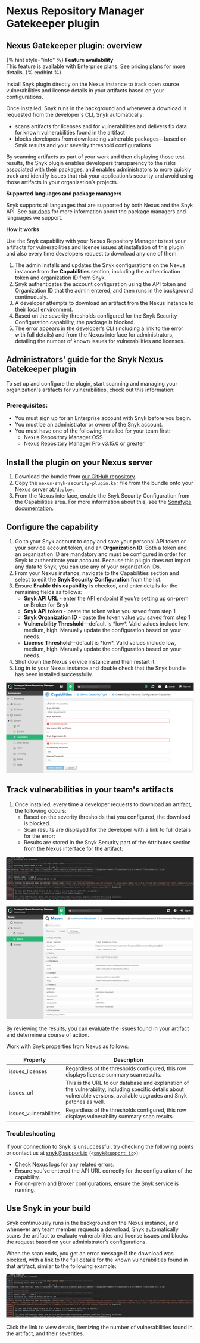 # Nexus Repository Manager Gatekeeper plugin

## **Nexus Gatekeeper plugin: overview**

{% hint style="info" %}
**Feature availability**\
This feature is available with Enterprise plans. See [pricing plans](https://snyk.io/plans/) for more details.
{% endhint %}

Install Snyk plugin directly on the Nexus instance to track open source vulnerabilities and license details in your artifacts based on your configurations.

Once installed, Snyk runs in the background and whenever a download is requested from the developer's CLI, Snyk automatically:

* scans artifacts for licenses and for vulnerabilities and delivers fix data for known vulnerabilities found in the artifact
* blocks developers from downloading vulnerable packages—based on Snyk results and your severity threshold configurations

By scanning artifacts as part of your work and then displaying those test results, the Snyk plugin enables developers transparency to the risks associated with their packages, and enables administrators to more quickly track and identify issues that risk your application’s security and avoid using those artifacts in your organization’s projects.

**Supported languages and package managers**

Snyk supports all languages that are supported by both Nexus and the Snyk API. See [our docs](https://snyk.docs.apiary.io/#reference/test) for more information about the package managers and languages we support.

**How it works**

Use the Snyk capability with your Nexus Repository Manager to test your artifacts for vulnerabilities and license issues at installation of this plugin and also every time developers request to download any one of them.

1. The admin installs and updates the Snyk configurations on the Nexus instance from the **Capabilities** section, including the authentication token and organization ID from Snyk.
2. Snyk authenticates the account configuration using the API token and Organization ID that the admin entered, and then runs in the background continuously.
3. A developer attempts to download an artifact from the Nexus instance to their local environment.
4. Based on the severity thresholds configured for the Snyk Security Configuration capability, the package is blocked.
5. The error appears in the developer’s CLI (including a link to the error with full details) and from the Nexus interface for administrators, detailing the number of known issues for vulnerabilities and licenses.

## Administrators’ guide for the Snyk Nexus Gatekeeper plugin

To set up and configure the plugin, start scanning and managing your organization's artifacts for vulnerabilities, check out this information:

### Prerequisites:

* You must sign up for an Enterprise account with Snyk before you begin.
* You must be an administrator or owner of the Snyk account.
* You must have one of the following installed for your team first:
  * Nexus Repository Manager OSS
  * Nexus Repository Manager Pro v3.15.0 or greater

## Install the plugin on your Nexus server

1. Download the bundle from [our GitHub repository](https://github.com/snyk/nexus-snyk-security-plugin/releases).
2. Copy the `nexus-snyk-security-plugin.kar` file from the bundle onto your Nexus server at`/deploy`.
3. From the Nexus interface, enable the Snyk Security Configuration from the Capabilities area. For more information about this, see the [Sonatype documentation](https://help.sonatype.com/repomanager2/configuration/accessing-and-configuring-capabilities).

## **Configure the capability**

1. Go to your Snyk account to copy and save your personal API token or your service account token, and an **Organization ID**. Both a token and an organization ID are mandatory and must be configured in order for Snyk to authenticate your account. Because this plugin does not import any data to Snyk, you can use any of your organization IDs.
2. From your Nexus instance, navigate to the Capabilities section and select to edit the **Snyk Security Configuration** from the list.
3. Ensure **Enable this capability** is checked, and enter details for the remaining fields as follows:
   * **Snyk API URL** - enter the API endpoint if you’re setting up on-prem or Broker for Snyk
   * **Snyk API token** - paste the token value you saved from step 1
   * **Snyk Organization ID** - paste the token value you saved from step 1
   * **Vulnerability Threshold**—default is \*low\*. Valid values include low, medium, high. Manually update the configuration based on your needs.
   * **License Threshold**—default is \*low\*. Valid values include low, medium, high. Manually update the configuration based on your needs.&#x20;
4. Shut down the Nexus service instance and then restart it.&#x20;
5. Log in to your Nexus instance and double check that the Snyk bundle has been installed successfully.

![](../../../.gitbook/assets/uuid-9745b82a-ed7e-bce0-75dd-0070514f274d-en.png)

## Track vulnerabilities in your team's artifacts

1. Once installed, every time a developer requests to download an artifact, the following occurs:
   * Based on the severity thresholds that you configured, the download is blocked.
   * Scan results are displayed for the developer with a link to full details for the error:
   * Results are stored in the Snyk Security part of the Attributes section from the Nexus interface for the artifact:

![](../../../.gitbook/assets/uuid-a2c354a2-21ca-bdfb-7862-a2ef26eec59e-en.png)

![](<../../../.gitbook/assets/image (33).png>)

By reviewing the results, you can evaluate the issues found in your artifact and determine a course of action.

Work with Snyk properties from Nexus as follows:

| **Property**            | **Description**                                                                                                                                                          |
| ----------------------- | ------------------------------------------------------------------------------------------------------------------------------------------------------------------------ |
| issues\_licenses        | Regardless of the thresholds configured, this row displays license summary scan results.                                                                                 |
| issues\_url             | This is the URL to our database and explanation of the vulnerability, including specific details about vulnerable versions, available upgrades and Snyk patches as well. |
| issues\_vulnerabilities | Regardless of the thresholds configured, this row displays vulnerability summary scan results.                                                                           |

### Troubleshooting

If your connection to Snyk is unsuccessful, try checking the following points or contact us at snyk@support.io (`<`[`snyk@support.io`](mailto:snyk@support.io)`>`):

* Check Nexus logs for any related errors.
* Ensure you’ve entered the API URL correctly for the configuration of the capability.
* For on-prem and Broker configurations, ensure the Snyk service is running.

## **Use Snyk in your build**

Snyk continuously runs in the background on the Nexus instance, and whenever any team member requests a download, Snyk automatically scans the artifact to evaluate vulnerabilities and license issues and blocks the request based on your administrator’s configurations.

When the scan ends, you get an error message if the download was blocked, with a link to the full details for the known vulnerabilities found in that artifact, similar to the following example:

![](../../../.gitbook/assets/uuid-a2c354a2-21ca-bdfb-7862-a2ef26eec59e-en.png)

Click the link to view details, itemizing the number of vulnerabilities found in the artifact, and their severities.

